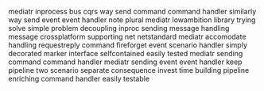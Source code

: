 mediatr inprocess bus cqrs way send command command handler similarly way send event event handler note plural mediatr lowambition library trying solve simple problem decoupling inproc sending message handling message crossplatform supporting net netstandard mediatr accomodate handling requestreply command fireforget event scenario handler simply decorated marker interface selfcontained easily tested mediatr sending command command handler mediatr sending event event handler keep pipeline two scenario separate consequence invest time building pipeline enriching command handler easily testable